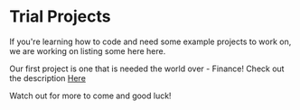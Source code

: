# Trial Projects
If you're learning how to code and need some example projects to work on, we are working on listing some here here.

Our first project is one that is needed the world over - Finance! Check out the description [Here](https://github.com/codeframeuk/trial-projects/blob/main/financials.md)

Watch out for more to come and good luck!
